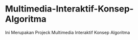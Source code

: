 # Multimedia-Interaktif-Konsep-Algoritma
Ini Merupakan Projeck Multimedia Interaktif Konsep Algoritma
